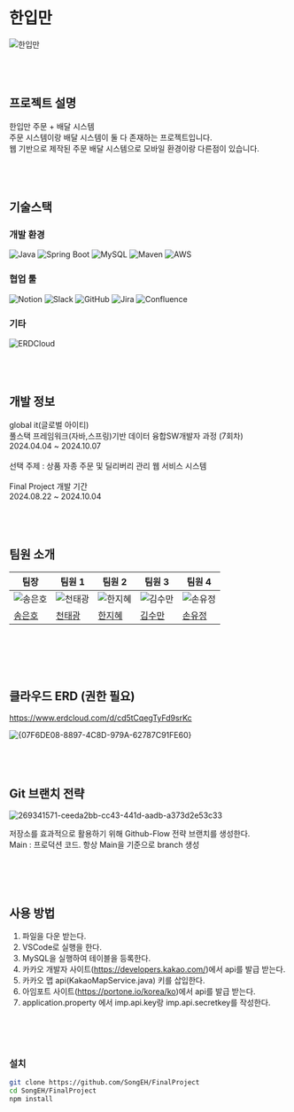 # 한입만
![한입만](https://github.com/user-attachments/assets/1a7b8e27-442c-442d-a127-96b2b3d4ace8)
<br>
<br>
<br>
<br>
## 프로젝트 설명
한입만 주문 + 배달 시스템<br>
주문 시스템이랑 배달 시스템이 둘 다 존재하는 프로젝트입니다.<br>
웹 기반으로 제작된 주문 배달 시스템으로 모바일 환경이랑 다른점이 있습니다.<br>
<br>
<br>
<br>
## 기술스택

### 개발 환경

![Java](https://img.shields.io/badge/Java-17-007396?logo=java&logoColor=white)
![Spring Boot](https://img.shields.io/badge/Spring%20Boot-3.3.3-6DB33F?logo=springboot&logoColor=white)
![MySQL](https://img.shields.io/badge/MySQL-8.0-4479A1?logo=mysql&logoColor=white)
![Maven](https://img.shields.io/badge/Maven-3.8.6-C71A36?logo=apachemaven&logoColor=white)
![AWS](https://img.shields.io/badge/AWS-232F3E?logo=amazonaws&logoColor=white)

### 협업 툴

![Notion](https://img.shields.io/badge/Notion-000000?logo=notion&logoColor=white)
![Slack](https://img.shields.io/badge/Slack-4A154B?logo=slack&logoColor=white)
![GitHub](https://img.shields.io/badge/GitHub-181717?logo=github&logoColor=white)
![Jira](https://img.shields.io/badge/Jira-0052CC?logo=jira&logoColor=white)
![Confluence](https://img.shields.io/badge/Confluence-172B4D?logo=confluence&logoColor=white)


### 기타

![ERDCloud](https://img.shields.io/badge/ERDCloud-00C7B7?logoColor=white)
<br>
<br>
<br>
<br>
## 개발 정보
global it(글로벌 아이티)<br>
풀스택 프레임워크(자바,스프링)기반 데이터 융합SW개발자 과정 (7회차)<br>
2024.04.04 ~ 2024.10.07<br>
<br>
선택 주제 : 상품 자종 주문 및 딜리버리 관리 웹 서비스 시스템<br>
<br>
Final Project 개발 기간<br>
2024.08.22 ~ 2024.10.04<br>
<br>
<br>
<br>
## 팀원 소개

|팀장| 팀원 1     | 팀원 2      | 팀원 3      | 팀원 4      |
|-----------------|------------------|------------------|------------------|------------------|
| ![송은호](https://avatars.githubusercontent.com/u/171783646?s=400&v=4) | ![천태광](https://avatars.githubusercontent.com/u/100704194?v=4) | ![한지혜](https://avatars.githubusercontent.com/u/155419924?v=4) | ![김수만](https://avatars.githubusercontent.com/u/172689170?v=4) | ![손유정](https://avatars.githubusercontent.com/u/172688739?v=4) |
| [송은호](https://github.com/SongEH)   | [천태광](https://github.com/tkcheon)     | [한지혜](https://github.com/jhh1245)     | [김수만](https://github.com/SoomanKim02)     | [손유정](https://github.com/suj5020)     |
<br>
<br>
<br>
<br>

## 클라우드 ERD (권한 필요)
https://www.erdcloud.com/d/cd5tCqegTyFd9srKc

![{07F6DE08-8897-4C8D-979A-62787C91FE60}](https://github.com/user-attachments/assets/84a0c041-4d4a-470c-b0aa-d1e46130133c)
<br>
<br>
<br>
<br>
## Git 브랜치 전략
![269341571-ceeda2bb-cc43-441d-aadb-a373d2e53c33](https://github.com/user-attachments/assets/5eb190ce-eff2-47df-94ad-1a056969cd55)

저장소를 효과적으로 활용하기 위해 Github-Flow 전략 브랜치를 생성한다.<br>
Main : 프로덕션 코드. 항상 Main을 기준으로 branch 생성<br>
<br>
<br>
<br>
<br>
## 사용 방법
1. 파일을 다운 받는다.<br>
2. VSCode로 실행을 한다.<br>
3. MySQL을 실행하여 테이블을 등록한다.<br>
4. 카카오 개발자 사이트(https://developers.kakao.com/)에서 api를 발급 받는다.<br>
5. 카카오 맵 api(KakaoMapService.java) 키를 삽입한다.<br>
6. 아임포트 사이트(https://portone.io/korea/ko)에서 api를 발급 받는다.<br>
7. application.property 에서 imp.api.key랑 imp.api.secretkey를 작성한다.<br>
<br>
<br>
<br>

### 설치

```bash
git clone https://github.com/SongEH/FinalProject
cd SongEH/FinalProject
npm install
